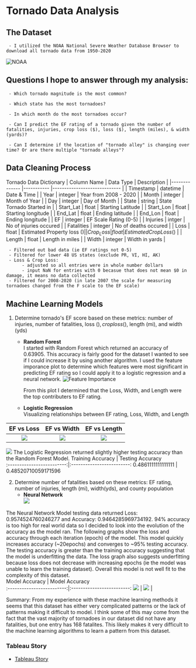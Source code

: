 # Tornado Data Analysis

## The Dataset
     - I utilized the NOAA National Severe Weather Database Browser to download all tornado data from 1950-2020
  ![NOAA](https://github.com/nsmeltz/Portfolio/blob/fbf381a3d80497a336325ddfbe00080dadcfff01/Tornadoes%20Machine%20Learning%20&%20Analysis/Images/NOAA_SPC.png)
  
## Questions I hope to answer through my analysis:
   
     - Which tornado magnitude is the most common?

     - Which state has the most tornadoes?

     - In which month do the most tornadoes occur? 

     - Can I predict the EF rating of a tornado given the number of fatalities, injuries, crop loss ($), loss ($), length (miles), & width (yards)? 

     - Can I determine if the location of "tornado alley" is changing over time? Or are there multiple "tornado alleys"? 
     
## Data Cleaning Process

Tornado Data Dictionary
| Column Name  	| Data Type 	| Description                 	|
|--------------	|-----------	|-----------------------------	|
| Timestamp    	| datetime  	| Date & Time                 	|
| Year         	| integer   	| Year from 2008 - 2020       	|
| Month        	| integer   	| Month of Year               	|
| Day          	| integer   	| Day of Month                	|
| State        	| string    	| State Tornado Started in    	|
| Start_Lat    	| float     	| Starting Latitude           	|
| Start_Lon    	| float     	| Starting longitude          	|
| End_Lat      	| float     	| Ending latitude             	|
| End_Lon      	| float     	| Ending longitude            	|
| EF           	| integer   	| EF Scale Rating (0-5)       	|
| Injuries     	| intger    	| No of injuries occured      	|
| Fatalities   	| integer   	| No of deaths occured        	|
| Loss         	| float     	| Estimated Property loss ($) 	|
| Crop_Loss    	| float     	| Estimated Crop Loss ($)     	|
| Length       	| float     	| Length in miles             	|
| Width        	| integer   	| Width in yards              	|


     - Filtered out bad data (ie EF ratings not 0-5)
     - Filtered for lower 48 US states (exclude PR, VI, HI, AK)
     - Loss & Crop Loss: 
          - adjusted so all entries were in whole number dollars
          - input NaN for entries with 0 becasue that does not mean $0 in damage, it means no data collected
     - Filtered for 2008-2020 (in late 2007 the scale for measuring tornadoes changed from the F scale to the EF scale)



## Machine Learning Models

1. Determine tornado's EF score based on these metrics: number of injuries, number of fatalities, loss ($), crop loss($), length (mi), and width (yds)
   - **Random Forest**                                                                          
      I started with Random Forest which returned an accuracy of 0.63905. This accuracy is fairly good for the dataset I wanted to see if I could increase it by using another algorithm. I used the feature imporance plot to determine which features were most significant in predicting EF rating so I could apply it to a logistic regression and a neural network.
![Feature Importance](https://github.com/nsmeltz/Portfolio/blob/5c53bb0b4cabfb33e6458df80fb07ec0b295e9fe/Tornadoes%20Machine%20Learning%20&%20Analysis/Images/RF_FeatureImportance.png)

      From this plot I determined that the Loss, Width, and Length were the top contributers to EF rating. 
       
   

   - **Logistic Regression**                                                                     
   Visualizing relationships between EF rating, Loss, Width, and Length
   
  EF vs Loss          |  EF vs Width          | EF vs Length
:-------------------------:|:-------------------------:|:-------------------------:
![](https://github.com/nsmeltz/Portfolio/blob/5c53bb0b4cabfb33e6458df80fb07ec0b295e9fe/Tornadoes%20Machine%20Learning%20&%20Analysis/Images/EF_Loss.png) |  ![](https://github.com/nsmeltz/Portfolio/blob/5c53bb0b4cabfb33e6458df80fb07ec0b295e9fe/Tornadoes%20Machine%20Learning%20&%20Analysis/Images/EF_Width.png) |  ![](https://github.com/nsmeltz/Portfolio/blob/5c53bb0b4cabfb33e6458df80fb07ec0b295e9fe/Tornadoes%20Machine%20Learning%20&%20Analysis/Images/EF_Length.png)  

![](https://github.com/nsmeltz/Portfolio/blob/5c53bb0b4cabfb33e6458df80fb07ec0b295e9fe/Tornadoes%20Machine%20Learning%20&%20Analysis/Images/LogReg_accuracy.png)
The Logistic Regression returned slightly higher testing accuracy than the Random Forest Model. 
Training Accuracy          |  Testing Accuracy         
:-------------------------:|:-------------------------:
0.4861111111111111     | 0.48520710059171596

2. Determine number of fatalities based on these metrics: EF rating, number of injuries, length (mi), width(yds), and county population
   - **Neural Network**  
![](https://github.com/adavisfoy/group_2_project/blob/c6fb0a799a0bda436a2c5512b566d1d6e5f55538/ML/Final%20ML%20Models/Images/NN_model.png)

The Neural Network Model testing data returned Loss: 0.9574524760246277 and Accuracy: 0.9464285969734192. 94% accuracy is too high for real world data so I decided to look into the evolution of the accuracy as the model ran. The following graphs show the loss and accuracy through each iteration (epoch) of the model. This model quickly increases accuracy (~20epochs) and converges to ~95% testing accuracy. The testing accuracy is greater than the training accuracy suggesting that the model is underfitting the data. The loss graph also suggests underfitting because loss does not decrease with increasing epochs (ie the model was unable to learn the training dataset). Overall this model is not well fit to the complexity of this dataset.  
 Model Accuracy         |   Model Accuracy  
:-------------------------:|:-------------------------:
![](https://github.com/adavisfoy/group_2_project/blob/20402cb68e114dadb272f1f0eaa03d847215ad3f/ML/Final%20ML%20Models/Images/NN_accuracy.png) |  ![](https://github.com/adavisfoy/group_2_project/blob/20402cb68e114dadb272f1f0eaa03d847215ad3f/ML/Final%20ML%20Models/Images/NN_loss.png) | 


Summary: From my experience with these machine learning methods it seems that this dataset has either very complicated patterns or the lack of patterns making it difficult to model. I think some of this may come from the fact that the vast majority of tornadoes in our dataset did not have any fatalities, but one entry has 168 fatalites. This likely makes it very difficult to the machine learning algorithms to learn a pattern from this dataset. 

### Tableau Story

  - [Tableau Story](https://public.tableau.com/shared/4MXXXP5Q2?:display_count=n&:origin=viz_share_link)

